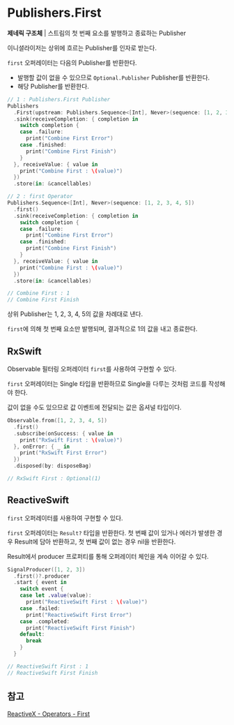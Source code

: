 # Publishers.First

**제네릭 구조체** | 스트림의 첫 번째 요소를 발행하고 종료하는 Publisher

이니셜라이저는 상위에 흐르는 Publisher를 인자로 받는다.

`first` 오퍼레이터는 다음의 Publisher를 반환한다.

- 발행할 값이 없을 수 있으므로 `Optional.Publisher` Publisher를 반환한다.
- 해당 Publisher를 반환한다.

```swift
// 1 : Publishers.First Publisher
Publishers
  .First(upstream: Publishers.Sequence<[Int], Never>(sequence: [1, 2, 3, 4, 5]))
  .sink(receiveCompletion: { completion in
    switch completion {
    case .failure:
      print("Combine First Error")
    case .finished:
      print("Combine First Finish")
    }
  }, receiveValue: { value in
    print("Combine First : \(value)")
  })
  .store(in: &cancellables)

// 2 : first Operator
Publishers.Sequence<[Int], Never>(sequence: [1, 2, 3, 4, 5])
  .first()
  .sink(receiveCompletion: { completion in
    switch completion {
    case .failure:
      print("Combine First Error")
    case .finished:
      print("Combine First Finish")
    }
  }, receiveValue: { value in
    print("Combine First : \(value)")
  })
  .store(in: &cancellables)

// Combine First : 1
// Combine First Finish
```

상위 Publisher는 1, 2, 3, 4, 5의 값을 차례대로 낸다.

`first`에 의해 첫 번째 요소만 발행되며, 결과적으로 1의 값을 내고 종료한다.

## RxSwift

Observable 필터링 오퍼레이터 `first`를 사용하여 구현할 수 있다.

`first` 오퍼레이터는 Single 타입을 반환하므로 Single을 다루는 것처럼 코드를 작성해야 한다.

값이 없을 수도 있으므로 값 이벤트에 전달되는 값은 옵셔널 타입이다.

```swift
Observable.from([1, 2, 3, 4, 5])
  .first()
  .subscribe(onSuccess: { value in
    print("RxSwift First : \(value)")
  }, onError: { _ in
    print("RxSwift First Error")
  })
  .disposed(by: disposeBag)

// RxSwift First : Optional(1)
```

## ReactiveSwift

`first` 오퍼레이터를 사용하여 구현할 수 있다.

`first` 오퍼레이터는 `Result?` 타입을 반환한다. 첫 번째 값이 있거나 에러가 발생한 경우 Result에 담아 반환하고, 첫 번째 값이 없는 경우 nil을 반환한다.

Result에서 producer 프로퍼티를 통해 오퍼레이터 체인을 계속 이어갈 수 있다.

```swift
SignalProducer([1, 2, 3])
  .first()?.producer
  .start { event in
    switch event {
    case let .value(value):
      print("ReactiveSwift First : \(value)")
    case .failed:
      print("ReactiveSwift First Error")
    case .completed:
      print("ReactiveSwift First Finish")
    default:
      break
    }
  }

// ReactiveSwift First : 1
// ReactiveSwift First Finish
```

## 참고

[ReactiveX - Operators - First](http://reactivex.io/documentation/operators/first.html)